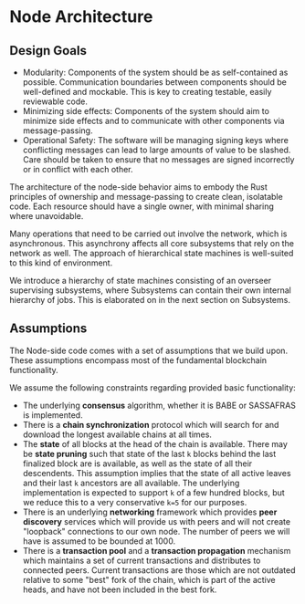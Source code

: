 # Node Architecture

## Design Goals

* Modularity: Components of the system should be as self-contained as possible. Communication boundaries between components should be well-defined and mockable. This is key to creating testable, easily reviewable code.
* Minimizing side effects: Components of the system should aim to minimize side effects and to communicate with other components via message-passing.
* Operational Safety: The software will be managing signing keys where conflicting messages can lead to large amounts of value to be slashed. Care should be taken to ensure that no messages are signed incorrectly or in conflict with each other.

The architecture of the node-side behavior aims to embody the Rust principles of ownership and message-passing to create clean, isolatable code. Each resource should have a single owner, with minimal sharing where unavoidable.

Many operations that need to be carried out involve the network, which is asynchronous. This asynchrony affects all core subsystems that rely on the network as well. The approach of hierarchical state machines is well-suited to this kind of environment.

We introduce a hierarchy of state machines consisting of an overseer supervising subsystems, where Subsystems can contain their own internal hierarchy of jobs. This is elaborated on in the next section on Subsystems.

## Assumptions

The Node-side code comes with a set of assumptions that we build upon. These assumptions encompass most of the fundamental blockchain functionality.

We assume the following constraints regarding provided basic functionality:
  * The underlying **consensus** algorithm, whether it is BABE or SASSAFRAS is implemented.
  * There is a **chain synchronization** protocol which will search for and download the longest available chains at all times.
  * The **state** of all blocks at the head of the chain is available. There may be **state pruning** such that state of the last `k` blocks behind the last finalized block are is available, as well as the state of all their descendents. This assumption implies that the state of all active leaves and their last `k` ancestors are all available. The underlying implementation is expected to support `k` of a few hundred blocks, but we reduce this to a very conservative `k=5` for our purposes.
  * There is an underlying **networking** framework which provides **peer discovery** services which will provide us with peers and will not create "loopback" connections to our own node. The number of peers we will have is assumed to be bounded at 1000.
  * There is a **transaction pool** and a **transaction propagation** mechanism which maintains a set of current transactions and distributes to connected peers. Current transactions are those which are not outdated relative to some "best" fork of the chain, which is part of the active heads, and have not been included in the best fork.
